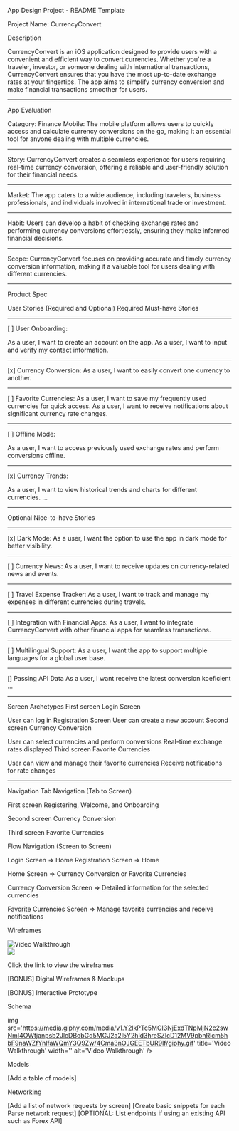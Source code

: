 App Design Project - README Template

Project Name: CurrencyConvert

Description

CurrencyConvert is an iOS application designed to provide users with a convenient and efficient way to convert currencies. Whether you're a traveler, investor, or someone dealing with international transactions, CurrencyConvert ensures that you have the most up-to-date exchange rates at your fingertips. The app aims to simplify currency conversion and make financial transactions smoother for users.

----
App Evaluation

Category: Finance
Mobile: The mobile platform allows users to quickly access and calculate currency conversions on the go, making it an essential tool for anyone dealing with multiple currencies.

---
Story: CurrencyConvert creates a seamless experience for users requiring real-time currency conversion, offering a reliable and user-friendly solution for their financial needs.

---
Market: The app caters to a wide audience, including travelers, business professionals, and individuals involved in international trade or investment.

---
Habit: Users can develop a habit of checking exchange rates and performing currency conversions effortlessly, ensuring they make informed financial decisions.

---
Scope: CurrencyConvert focuses on providing accurate and timely currency conversion information, making it a valuable tool for users dealing with different currencies.

----
Product Spec

User Stories (Required and Optional)
Required Must-have Stories

---
[ ] User Onboarding:

As a user, I want to create an account on the app.
As a user, I want to input and verify my contact information.

----
[x] Currency Conversion:
As a user, I want to easily convert one currency to another.


---
[ ] Favorite Currencies:
As a user, I want to save my frequently used currencies for quick access.
As a user, I want to receive notifications about significant currency rate changes.

---
[ ] Offline Mode:

As a user, I want to access previously used exchange rates and perform conversions offline.

----
[x] Currency Trends:

As a user, I want to view historical trends and charts for different currencies.
...

---
Optional Nice-to-have Stories

----
[x] Dark Mode:
As a user, I want the option to use the app in dark mode for better visibility.

----
[ ] Currency News:
As a user, I want to receive updates on currency-related news and events.

----
[ ] Travel Expense Tracker:
As a user, I want to track and manage my expenses in different currencies during travels.

----
[ ] Integration with Financial Apps:
As a user, I want to integrate CurrencyConvert with other financial apps for seamless transactions.


---
[ ] Multilingual Support:
As a user, I want the app to support multiple languages for a global user base.

---
[] Passing API Data
As a user, I want receive the latest conversion koeficient
...

---
Screen Archetypes
First screen
Login Screen

User can log in
Registration Screen
User can create a new account
Second screen
Currency Conversion

User can select currencies and perform conversions
Real-time exchange rates displayed
Third screen
Favorite Currencies

User can view and manage their favorite currencies
Receive notifications for rate changes

---


Navigation
Tab Navigation (Tab to Screen)


First screen
Registering, Welcome, and Onboarding

Second screen
Currency Conversion

Third screen
Favorite Currencies

Flow Navigation (Screen to Screen)

Login Screen
=> Home
Registration Screen
=> Home

Home Screen
=> Currency Conversion or Favorite Currencies

Currency Conversion Screen
=> Detailed information for the selected currencies

Favorite Currencies Screen
=> Manage favorite currencies and receive notifications

Wireframes



 <img src='https://media.giphy.com/media/v1.Y2lkPTc5MGI3NjExc2psYXY5eW1rbjl3ZHE4NTJub2xxZnh2dDNlMWUyMzM4djZxNmJ0NCZlcD12MV9pbnRlcm5hbF9naWZfYnlfaWQmY3Q9Zw/30edsuo6Z8bX6Py8SB/giphy.gif' title='Video Walkthrough' width='' alt='Video Walkthrough' />


<div>
    <a href="https://www.loom.com/share/93cab7088c644bf2b65ddb84328ff2ae">
    </a>
    <a href="https://www.loom.com/share/93cab7088c644bf2b65ddb84328ff2ae">
      <img style="max-width:300px;" src="null">
    </a>
  </div>

Click the link to view the wireframes

[BONUS] Digital Wireframes & Mockups

[BONUS] Interactive Prototype

Schema

img src='https://media.giphy.com/media/v1.Y2lkPTc5MGI3NjExdTNpMjN2c2swNmI4OWtjanpsb2JlcDBobGd5MGJ2a2l5Y2hld3hreSZlcD12MV9pbnRlcm5hbF9naWZfYnlfaWQmY3Q9Zw/4Cma3nOJGEETbUR9lf/giphy.gif' title='Video Walkthrough' width='' alt='Video Walkthrough' />

Models

[Add a table of models]

Networking

[Add a list of network requests by screen]
[Create basic snippets for each Parse network request]
[OPTIONAL: List endpoints if using an existing API such as Forex API]
